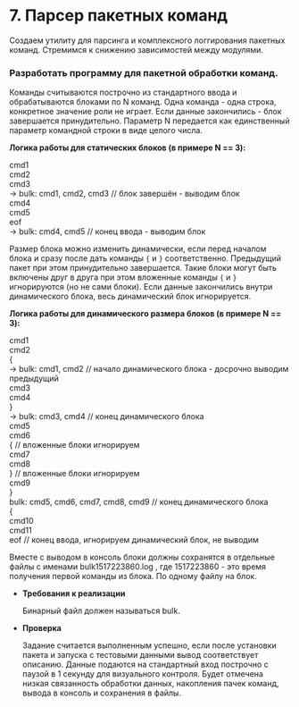 # 7. Парсер пакетных команд

Создаем утилиту для парсинга и комплексного логгирования пакетных команд. Стремимся к снижению зависимостей между модулями.

### Разработать программу для пакетной обработки команд.

Команды считываются построчно из стандартного ввода и обрабатываются блоками по N команд. Одна команда - одна строка, конкретное значение роли не играет. Если данные закончились - блок завершается принудительно. Параметр N передается как единственный параметр командной строки в виде целого числа.

**Логика работы для статических блоков (в примере N == 3):**

cmd1<br>
cmd2<br>
cmd3<br>
-> bulk: cmd1, cmd2, cmd3 // блок завершён - выводим блок<br>
cmd4<br>
cmd5<br>
eof<br>
-> bulk: cmd4, cmd5 // конец ввода - выводим блок<br>

Размер блока можно изменить динамически, если перед началом блока и сразу после дать команды `{` и `}` соответственно. Предыдущий пакет при этом принудительно завершается. Такие блоки могут быть включены друг в друга при этом вложенные команды `{` и `}` игнорируются (но не сами блоки). Если данные закончились внутри динамического блока, весь динамический блок игнорируется.

**Логика работы для динамического размера блоков (в примере N == 3):**

cmd1<br>
cmd2<br>
{<br>
-> bulk: cmd1, cmd2 // начало динамического блока - досрочно выводим предыдущий<br>
cmd3<br>
cmd4<br>
}<br>
-> bulk: cmd3, cmd4 // конец динамического блока<br>
cmd5<br>
cmd6<br>
{ // вложенные блоки игнорируем<br>
cmd7<br>
cmd8<br>
} // вложенные блоки игнорируем<br>
cmd9<br>
}<br>
bulk: cmd5, cmd6, cmd7, cmd8, cmd9 // конец динамического блока<br>
{<br>
cmd10<br>
cmd11<br>
eof // конец ввода, игнорируем динамический блок, не выводим<br>

Вместе с выводом в консоль блоки должны сохранятся в отдельные файлы с именами
bulk1517223860.log , где 1517223860 - это время получения первой команды из блока. По одному файлу на блок.

- **Требования к реализации**
    
    Бинарный файл должен называться bulk.
    
- **Проверка**
    
    Задание считается выполненным успешно, если после установки пакета и запуска с тестовыми данными вывод соответствует описанию. Данные подаются на стандартный вход построчно с паузой в 1 секунду для визуального контроля.
    Будет отмечена низкая связанность обработки данных, накопления пачек команд, вывода в консоль и сохранения в файлы.